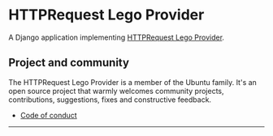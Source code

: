 # HTTPRequest Lego Provider

A Django application implementing [HTTPRequest Lego Provider](https://go-acme.github.io/lego/dns/httpreq/).

## Project and community

The HTTPRequest Lego Provider is a member of the Ubuntu family. It's an open source
project that warmly welcomes community projects, contributions, suggestions,
fixes and constructive feedback.
* [Code of conduct](https://ubuntu.com/community/code-of-conduct)

---
